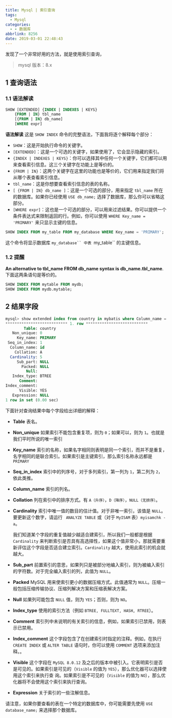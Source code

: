 ```yaml
---
title: Mysql | 索引查询
tags:
  - Mysql
categories:
  - - 数据库
abbrlink: 8256
date: 2019-03-01 22:48:43
---
```


发现了一个非常好用的方法，就是使用索引查询<!--more-->，

> mysql 版本：8.x

## 1 查询语法

### 1.1 语法解读

```sql
SHOW [EXTENDED] {INDEX | INDEXES | KEYS}
    {FROM | IN} tbl_name
    [{FROM | IN} db_name]
    [WHERE expr]
```

**语法解读**
这是 `SHOW INDEX` 命令的完整语法，下面我将逐个解释每个部分：

- `SHOW`：这是开始执行命令的关键字。
- `[EXTENDED]`：这是一个可选的关键字，如果使用了，它会显示隐藏的索引。
- `{INDEX | INDEXES | KEYS}`：你可以选择其中任何一个关键字，它们都可以用来查看索引信息。这三个关键字在功能上是等价的。
- `{FROM | IN}`：这两个关键字在这里的功能也是等价的，它们用来指定我们将从哪个表查看索引信息。
- `tbl_name`：这是你想要查看索引信息的表的名称。
- `[ {FROM | IN} db_name ]`：这是一个可选的部分，用来指定 `tbl_name` 所在的数据库。如果你已经使用 `USE db_name;` 选择了数据库，那么你可以省略这部分。
- `[WHERE expr]`：这也是一个可选的部分，可以用来过滤结果。你可以提供一个条件表达式来限制返回的行。例如，你可以使用 `WHERE Key_name = 'PRIMARY'` 来只显示主键的信息。

```sql
SHOW INDEX FROM my_table FROM my_database WHERE Key_name = 'PRIMARY';
```

这个命令将显示数据库 ` my_database`` 中表  `my_table`` 的主键信息。

### 1.2 提醒

**An alternative to tbl_name FROM db_name syntax is db_name.tbl_name**. 下面这两条语句是等价的。

```sql
SHOW INDEX FROM mytable FROM mydb;
SHOW INDEX FROM mydb.mytable;
```

## 2 结果字段

```sql
mysql> show extended index from country in mybatis where Column_name = 'id' \G;
*************************** 1. row ***************************
        Table: country
   Non_unique: 0
     Key_name: PRIMARY
 Seq_in_index: 1
  Column_name: id
    Collation: A
  Cardinality: 5
     Sub_part: NULL
       Packed: NULL
         Null:
   Index_type: BTREE
      Comment:
Index_comment:
      Visible: YES
   Expression: NULL
1 row in set (0.00 sec)
```

下面针对查询结果中每个字段给出详细的解释：

- **Table**
  表名。

- **Non_unique**
  如果索引不能包含重复项，则为 `0`；如果可以，则为 `1`。也就是我们平时所说的唯一索引

- **Key_name**
  索引的名称，如果名字相同则表明是同一个索引，而并不是重复，名字相同的是联合索引。如果索引是主键索引，那么索引名称永远都是 `PRIMARY`

- **Seq_in_index**
  索引中的列序号，对于多列索引，第一列为 `1`，第二列为 `2`，依此类推。

- **Column_name**
  索引的列名。

- **Collation**
  列在索引中的排序方式。有 `A（升序）`，`D（降序）`，`NULL（无排序）`。

- **Cardinality**
  索引中唯一值的数目的估计值。对于非唯一索引，该值是 `NULL`。要更新这个数字，请运行 ` ANALYZE TABLE` 或（对于 `MyISAM` 表）`myisamchk -a`。

  我们知道某个字段的重复值越少越适合建索引，所以我们一般都是根据 `Cardinality` 来判断索引是否具有高选择性，如果这个值非常小，那就需要重新评估这个字段是否适合建立索引。`Cardinality` 越大，使用此索引的机会就越大。

- **Sub_part**
  前置索引的意思，如果列只是被部分地编入索引，则为被编入索引的字符数。对于完全编入索引的列，此值为 `NULL`。

- **Packed**
  MySQL 用来使索引更小的数据压缩方式。此值通常为 `NULL`。压缩一般包括压缩传输协议、压缩列解决方案和压缩表解决方案。

- **Null**
  如果列可能包含 `NULL` 值，则为 `YES`；否则，则为 `NO`。

- **Index_type**
  使用的索引方法（例如 `BTREE, FULLTEXT, HASH, RTREE`）。

- **Comment**
  索引列中未说明的有关索引的信息，例如，如果索引已禁用，则表示已禁用。

- **Index_comment**
  这个字段包含了在创建索引时指定的注释。例如，在执行 `CREATE INDEX` 或 `ALTER TABLE` 语句时，你可以使用 `COMMENT` 选项来添加注释。。

- **Visible**
  这个字段在 `MySQL 8.0.12` 及之后的版本中被引入。它表明索引是否是可见的。如果索引是可见的（`Visible` 的值为 `YES`），那么优化器可以选择使用这个索引来执行查
  询。如果索引是不可见的（`Visible` 的值为 `NO`），那么优化器将不会使用这个索引来执行查询。

- **Expression**
  关于索引的一些注解信息。

请注意，如果你要查看的表在一个特定的数据库中，你可能需要先使用 `USE database_name;` 来选择那个数据库。
